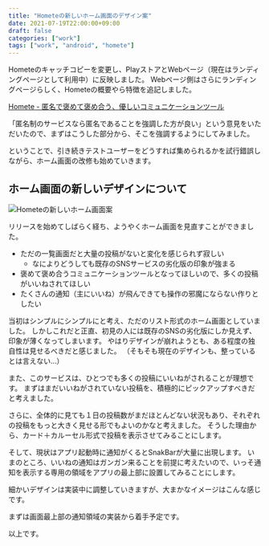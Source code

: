 ```yaml
---
title: "Hometeの新しいホーム画面のデザイン案"
date: 2021-07-19T22:00:00+09:00
draft: false
categories: ["work"]
tags: ["work", "android", "homete"]
---
```


Hometeのキャッチコピーを変更し、PlayストアとWebページ（現在はランディングページとして利用中）に反映しました。
Webページ側はさらにランディングページらしく、Hometeの概要やら特徴を追記しました。

[Homete - 匿名で褒めて褒め合う、優しいコミュニケーションツール](https://homete.yamaglo.jp/)

「匿名制のサービスなら匿名であることを強調した方が良い」という意見をいただいたので、まずはこうした部分から、そこを強調するようにしてみました。

ということで、引き続きテストユーザーをどうすれば集められるかを試行錯誤しながら、ホーム画面の改修も始めていきます。

## ホーム画面の新しいデザインについて

![Hometeの新しいホーム画面案](/note/image/homete-new-home-design-idea/homete-new-home-design-idea.png)

リリースを始めてしばらく経ち、ようやくホーム画面を見直すことができました。

- ただの一覧画面だと大量の投稿がないと変化を感じられず寂しい
  - なによりどうしても既存のSNSサービスの劣化版の印象が強まる
- 褒めて褒め合うコミュニケーションツールとなってほしいので、多くの投稿がいいねされてほしい
- たくさんの通知（主にいいね）が飛んできても操作の邪魔にならない作りとしたい

当初はシンプルにシンプルにと考え、ただのリスト形式のホーム画面としていました。
しかしこれだと正直、初見の人には既存のSNSの劣化版にしか見えず、印象が薄くなってしまいます。
やはりデザインが崩れようとも、ある程度の独自性は見せるべきだと感じました。
（そもそも現在のデザインも、整っているとは言えない…）

また、このサービスは、ひとつでも多くの投稿にいいねがされることが理想です。
まずはまだいいねがされていない投稿を、積極的にピックアップすべきだと考えました。

さらに、全体的に見ても１日の投稿数がまだほとんどない状況もあり、それぞれの投稿をもっと大きく見せる形でもよいのかなと考えました。
そうした理由から、カード＋カルーセル形式で投稿を表示させてみることにします。

そして、現状はアプリ起動時に通知がくるとSnakBarが大量に出現します。
いまのところ、いいねの通知はガンガン来ることを前提に考えたいので、いっそ通知を表示する専用の領域をアプリの最上部に設置してみることにします。

細かいデザインは実装中に調整していきますが、大まかなイメージはこんな感じです。

まずは画面最上部の通知領域の実装から着手予定です。

以上です。